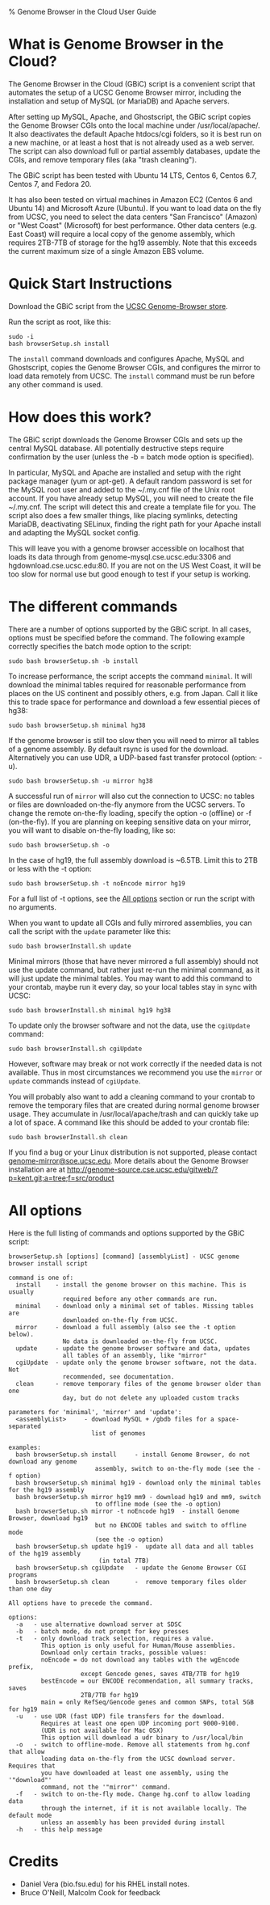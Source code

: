 % Genome Browser in the Cloud User Guide

# What is Genome Browser in the Cloud?

The Genome Browser in the Cloud (GBiC) script is a convenient script that automates the setup of a
UCSC Genome Browser mirror, including the installation and setup of MySQL (or MariaDB) 
and Apache servers.

After setting up  MySQL, Apache, and Ghostscript, the GBiC script copies the Genome
Browser CGIs onto the local machine under /usr/local/apache/. It also deactivates the default
Apache htdocs/cgi folders, so it is best run on a new machine, or at least a host that is not 
already used as a web server. The script can also download full or partial assembly databases,
update the CGIs, and remove temporary files (aka "trash cleaning").

The GBiC script has been tested with Ubuntu 14 LTS, Centos 6, Centos 6.7, 
Centos 7, and Fedora 20.

It has also been tested on virtual machines in Amazon EC2 (Centos 6 and Ubuntu 14) and Microsoft 
Azure (Ubuntu). If you want to load data on the fly from UCSC, you need to select the 
data centers "San Francisco" (Amazon) or "West Coast" (Microsoft) for best performance. 
Other data centers (e.g. East Coast) will require a local copy of the genome assembly, which 
requires 2TB-7TB of storage for the hg19 assembly. Note that this exceeds the current maximum 
size of a single Amazon EBS volume.

# Quick Start Instructions

Download the GBiC script from the [UCSC Genome-Browser store](https://genome-store.ucsc.edu/).

Run the script as root, like this:

    sudo -i
    bash browserSetup.sh install

The `install` command downloads and configures Apache, MySQL and Ghostscript, copies the Genome Browser
CGIs, and configures the mirror to load data remotely from UCSC. The `install` command must be
run before any other command is used.

# How does this work?

The GBiC script downloads the Genome Browser CGIs and sets up the central MySQL database. All
potentially destructive steps require confirmation by the user (unless the -b = 
batch mode option is specified).

In particular, MySQL and Apache are installed and setup with the right package
manager (yum or apt-get). A default random password is set for the
MySQL root user and added to the ~/.my.cnf file of the Unix root account. 
If you have already setup MySQL, you will need to create the file
~/.my.cnf. The script will detect this and create a template file for you.
The script also does a few smaller things, like placing symlinks, detecting
MariaDB, deactivating SELinux, finding the right path for your Apache install
and adapting the MySQL socket config.

This will leave you with a genome browser accessible on localhost that loads its data 
through from genome-mysql.cse.ucsc.edu:3306 and hgdownload.cse.ucsc.edu:80. If
you are not on the US West Coast, it will be too slow for normal use but good 
enough to test if your setup is working.

# The different commands

There are a number of options supported by the GBiC script. In all cases, options must
be specified before the command. The following example correctly specifies the
batch mode option to the script:

    sudo bash browserSetup.sh -b install

To increase performance, the script accepts the command `minimal`. It will download the
minimal tables required for reasonable performance from places on the US continent and 
possibly others, e.g. from Japan. Call it like this to trade space for performance
and download a few essential pieces of hg38:

    sudo bash browserSetup.sh minimal hg38

If the genome browser is still too slow then you will need to mirror all tables of a 
genome assembly. By default rsync is used for the download.  Alternatively you can use
UDR, a UDP-based fast transfer protocol (option: -u). 

    sudo bash browserSetup.sh -u mirror hg38

A successful run of `mirror` will also cut the connection to UCSC: no tables
or files are downloaded on-the-fly anymore from the UCSC servers. To change
the remote on-the-fly loading, specify the option -o (offline) or 
-f (on-the-fly). If you are planning on keeping sensitive data on your mirror,
you will want to disable on-the-fly loading, like so:

    sudo bash browserSetup.sh -o

In the case of hg19, the full assembly download is ~6.5TB. Limit this
to 2TB or less with the -t option: 

    sudo bash browserSetup.sh -t noEncode mirror hg19

For a full list of -t options, see the [All options](#all-options) section  or run the 
script with no arguments.

When you want to update all CGIs and fully mirrored assemblies, you can call the
script with the `update` parameter like this: 

    sudo bash browserInstall.sh update

Minimal mirrors (those that have never mirrored a full assembly) should not 
use the update command, but rather just re-run the minimal command, as it will
just update the minimal tables. You may want to add this command to your crontab,
maybe run it every day, so your local tables stay in sync with UCSC:

    sudo bash browserInstall.sh minimal hg19 hg38

To update only the browser software and not the data, use the
`cgiUpdate` command: 

    sudo bash browserInstall.sh cgiUpdate

However, software may break or not work correctly if the needed data is not available. 
Thus in most circumstances we recommend you use the `mirror` or `update` commands instead
of `cgiUpdate`.

You will probably also want to add a cleaning command to your crontab to remove 
the temporary files that are created during normal genome browser usage. They accumulate
in /usr/local/apache/trash and can quickly take up a lot of space. A command like
this should be added to your crontab file:

    sudo bash browserInstall.sh clean

If you find a bug or your Linux distribution is not supported, please contact 
[genome-mirror@soe.ucsc.edu](mailto:genome-mirror@soe.ucsc.edu). More details about the 
Genome Browser installation are at
<http://genome-source.cse.ucsc.edu/gitweb/?p=kent.git;a=tree;f=src/product>
 
# All options

Here is the full listing of commands and options supported by the GBiC script: 

```
browserSetup.sh [options] [command] [assemblyList] - UCSC genome browser install script

command is one of:
  install    - install the genome browser on this machine. This is usually 
               required before any other commands are run.
  minimal    - download only a minimal set of tables. Missing tables are
               downloaded on-the-fly from UCSC.
  mirror     - download a full assembly (also see the -t option below).
               No data is downloaded on-the-fly from UCSC.
  update     - update the genome browser software and data, updates
               all tables of an assembly, like "mirror"
  cgiUpdate  - update only the genome browser software, not the data. Not 
               recommended, see documentation.
  clean      - remove temporary files of the genome browser older than one 
               day, but do not delete any uploaded custom tracks

parameters for 'minimal', 'mirror' and 'update':
  <assemblyList>     - download MySQL + /gbdb files for a space-separated
                       list of genomes

examples:
  bash browserSetup.sh install     - install Genome Browser, do not download any genome
                        assembly, switch to on-the-fly mode (see the -f option)
  bash browserSetup.sh minimal hg19 - download only the minimal tables for the hg19 assembly
  bash browserSetup.sh mirror hg19 mm9 - download hg19 and mm9, switch
                        to offline mode (see the -o option)
  bash browserSetup.sh mirror -t noEncode hg19  - install Genome Browser, download hg19 
                        but no ENCODE tables and switch to offline mode 
                        (see the -o option)
  bash browserSetup.sh update hg19 -  update all data and all tables of the hg19 assembly
                         (in total 7TB)
  bash browserSetup.sh cgiUpdate   - update the Genome Browser CGI programs
  bash browserSetup.sh clean       -  remove temporary files older than one day

All options have to precede the command.

options:
  -a   - use alternative download server at SDSC
  -b   - batch mode, do not prompt for key presses
  -t   - only download track selection, requires a value.
         This option is only useful for Human/Mouse assemblies.
         Download only certain tracks, possible values:
         noEncode = do not download any tables with the wgEncode prefix, 
                    except Gencode genes, saves 4TB/7TB for hg19
         bestEncode = our ENCODE recommendation, all summary tracks, saves
                    2TB/7TB for hg19
         main = only RefSeq/Gencode genes and common SNPs, total 5GB for hg19
  -u   - use UDR (fast UDP) file transfers for the download.
         Requires at least one open UDP incoming port 9000-9100.
         (UDR is not available for Mac OSX)
         This option will download a udr binary to /usr/local/bin
  -o   - switch to offline-mode. Remove all statements from hg.conf that allow
         loading data on-the-fly from the UCSC download server. Requires that
         you have downloaded at least one assembly, using the '"download"' 
         command, not the '"mirror"' command.
  -f   - switch to on-the-fly mode. Change hg.conf to allow loading data
         through the internet, if it is not available locally. The default mode
         unless an assembly has been provided during install
  -h   - this help message
```

# Credits
* Daniel Vera (bio.fsu.edu) for his RHEL install notes.
* Bruce O'Neill, Malcolm Cook for feedback
